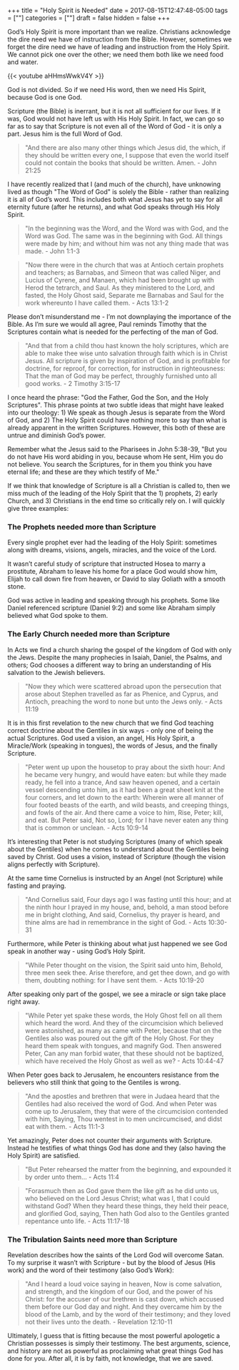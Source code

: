 +++
title = "Holy Spirit is Needed"
date = 2017-08-15T12:47:48-05:00
tags = [""]
categories = [""]
draft = false
hidden = false
+++


God’s Holy Spirit is more important than we realize. Christians acknowledge the dire need we have of instruction from the Bible. However, sometimes we forget the dire need we have of leading and instruction from the Holy Spirit. We cannot pick one over the other; we need them both like we need food and water.

<!--more-->

{{< youtube aHHmsWwkV4Y >}}

God is not divided. So if we need His word, then we need His Spirit, because God is one God.

Scripture (the Bible) is inerrant, but it is not all sufficient for our lives. If it was, God would not have left us with His Holy Spirit. In fact, we can go so far as to say that Scripture is not even all of the Word of God - it is only a part. Jesus him is the full Word of God.

> "And there are also many other things which Jesus did, the which, if they should be written every one, I suppose that even the world itself could not contain the books that should be written. Amen. - John 21:25

I have recently realized that I (and much of the church), have unknowing lived as though "The Word of God" is solely the Bible - rather than realizing it is all of God’s word. This includes both what Jesus has yet to say for all eternity future (after he returns), and what God speaks through His Holy Spirit.


> "In the beginning was the Word, and the Word was with God, and the Word was God. The same was in the beginning with God. All things were made by him; and without him was not any thing made that was made. - John 1:1-3

> "Now there were in the church that was at Antioch certain prophets and teachers; as Barnabas, and Simeon that was called Niger, and Lucius of Cyrene, and Manaen, which had been brought up with Herod the tetrarch, and Saul. As they ministered to the Lord, and fasted, the Holy Ghost said, Separate me Barnabas and Saul for the work whereunto I have called them. - Acts 13:1-2

Please don’t misunderstand me - I’m not downplaying the importance of the Bible. As I’m sure we would all agree, Paul reminds Timothy that the Scriptures contain what is needed for the perfecting of the man of God.

> "And that from a child thou hast known the holy scriptures, which are able to make thee wise unto salvation through faith which is in Christ Jesus. All scripture is given by inspiration of God, and is profitable for doctrine, for reproof, for correction, for instruction in righteousness: That the man of God may be perfect, throughly furnished unto all good works. - 2 Timothy 3:15-17

I once heard the phrase: "God the Father, God the Son, and the Holy Scriptures". This phrase points at two subtle ideas that might have leaked into our theology: 1) We speak as though Jesus is separate from the Word of God, and 2) The Holy Spirit could have nothing more to say than what is already apparent in the written Scriptures. However, this both of these are untrue and diminish God’s power.

Remember what the Jesus said to the Pharisees in John 5:38-39, "But you do not have His word abiding in you, because whom He sent, Him you do not believe. You search the Scriptures, for in them you think you have eternal life; and these are they which testify of Me."

If we think that knowledge of Scripture is all a Christian is called to, then we miss much of the leading of the Holy Spirit that the 1) prophets, 2) early Church, and 3) Christians in the end time so critically rely on. I will quickly give three examples:

### The Prophets needed more than Scripture

Every single prophet ever had the leading of the Holy Spirit: sometimes along with dreams, visions, angels, miracles, and the voice of the Lord.

It wasn’t careful study of scripture that instructed Hosea to marry a prostitute, Abraham to leave his home for a place God would show him, Elijah to call down fire from heaven, or David to slay Goliath with a smooth stone.

God was active in leading and speaking through his prophets. Some like Daniel referenced scripture (Daniel 9:2) and some like Abraham simply believed what God spoke to them.

### The Early Church needed more than Scripture

In Acts we find a church sharing the gospel of the kingdom of God with only the Jews. Despite the many prophecies in Isaiah, Daniel, the Psalms, and others; God chooses a different way to bring an understanding of His salvation to the Jewish believers.

> "Now they which were scattered abroad upon the persecution that arose about Stephen travelled as far as Phenice, and Cyprus, and Antioch, preaching the word to none but unto the Jews only. - Acts 11:19

It is in this first revelation to the new church that we find God teaching correct doctrine about the Gentiles in six ways - only one of being the actual Scriptures. God used a vision, an angel, His Holy Spirit, a Miracle/Work (speaking in tongues), the words of Jesus, and the finally Scripture.

> "Peter went up upon the housetop to pray about the sixth hour: And he became very hungry, and would have eaten: but while they made ready, he fell into a trance, And saw heaven opened, and a certain vessel descending unto him, as it had been a great sheet knit at the four corners, and let down to the earth: Wherein were all manner of four footed beasts of the earth, and wild beasts, and creeping things, and fowls of the air. And there came a voice to him, Rise, Peter; kill, and eat. But Peter said, Not so, Lord; for I have never eaten any thing that is common or unclean. - Acts 10:9-14

It’s interesting that Peter is not studying Scriptures (many of which speak about the Gentiles) when he comes to understand about the Gentiles being saved by Christ. God uses a vision, instead of Scripture (though the vision aligns perfectly with Scripture).

At the same time Cornelius is instructed by an Angel (not Scripture) while fasting and praying.

> "And Cornelius said, Four days ago I was fasting until this hour; and at the ninth hour I prayed in my house, and, behold, a man stood before me in bright clothing, And said, Cornelius, thy prayer is heard, and thine alms are had in remembrance in the sight of God. - Acts 10:30-31

Furthermore, while Peter is thinking about what just happened we see God speak in another way - using God’s Holy Spirit.

> "While Peter thought on the vision, the Spirit said unto him, Behold, three men seek thee. Arise therefore, and get thee down, and go with them, doubting nothing: for I have sent them. - Acts 10:19-20

After speaking only part of the gospel, we see a miracle or sign take place right away.

> "While Peter yet spake these words, the Holy Ghost fell on all them which heard the word. And they of the circumcision which believed were astonished, as many as came with Peter, because that on the Gentiles also was poured out the gift of the Holy Ghost. For they heard them speak with tongues, and magnify God. Then answered Peter, Can any man forbid water, that these should not be baptized, which have received the Holy Ghost as well as we? - Acts 10:44-47

When Peter goes back to Jerusalem, he encounters resistance from the believers who still think that going to the Gentiles is wrong.

> "And the apostles and brethren that were in Judaea heard that the Gentiles had also received the word of God. And when Peter was come up to Jerusalem, they that were of the circumcision contended with him, Saying, Thou wentest in to men uncircumcised, and didst eat with them. - Acts 11:1-3

Yet amazingly, Peter does not counter their arguments with Scripture. Instead he testifies of what things God has done and they (also having the Holy Spirit) are satisfied.

> "But Peter rehearsed the matter from the beginning, and expounded it by order unto them... - Acts 11:4

> "Forasmuch then as God gave them the like gift as he did unto us, who believed on the Lord Jesus Christ; what was I, that I could withstand God? When they heard these things, they held their peace, and glorified God, saying, Then hath God also to the Gentiles granted repentance unto life. - Acts 11:17-18

### The Tribulation Saints need more than Scripture

Revelation describes how the saints of the Lord God will overcome Satan. To my surprise it wasn’t with Scripture - but by the blood of Jesus (His work) and the word of their testimony (also God’s Work):

> "And I heard a loud voice saying in heaven, Now is come salvation, and strength, and the kingdom of our God, and the power of his Christ: for the accuser of our brethren is cast down, which accused them before our God day and night. And they overcame him by the blood of the Lamb, and by the word of their testimony; and they loved not their lives unto the death. - Revelation 12:10-11

Ultimately, I guess that is fitting because the most powerful apologetic a Christian possesses is simply their testimony. The best arguments, science, and history are not as powerful as proclaiming what great things God has done for you. After all, it is by faith, not knowledge, that we are saved.
